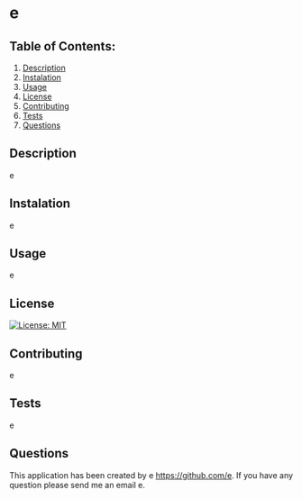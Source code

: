 # e


## Table of Contents:

1. [Description](#Description)
2. [Instalation](#Instalation)
3. [Usage](#Usage)
4. [License](#License)
5. [Contributing](#Contributing)
6. [Tests](#Tests)
7. [Questions](#Questions)


## Description

e


## Instalation

e
## Usage

e


## License

[![License: MIT](https://img.shields.io/badge/License-Eclipse-white.svg)](https://opensource.org/licenses/MIT) 


## Contributing

e


## Tests

e


## Questions

 This application has been created by  e https://github.com/e. 
 If you have any question please send me an email e.



